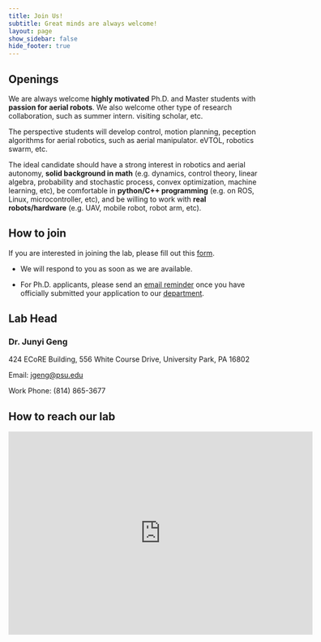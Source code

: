 ```yaml
---
title: Join Us!
subtitle: Great minds are always welcome!
layout: page
show_sidebar: false
hide_footer: true
---
```


## Openings

We are always welcome **highly motivated** Ph.D. and Master students with **passion for aerial robots**. We also welcome other type of research collaboration, such as summer intern. visiting scholar, etc.

The perspective students will develop control, motion planning, peception algorithms for aerial robotics, such as aerial manipulator. eVTOL, robotics swarm, etc. 

The ideal candidate should have a strong interest in robotics and aerial autonomy, **solid background in math** (e.g. dynamics, control theory, linear algebra, probability and stochastic process, convex optimization, machine learning, etc), be comfortable in **python/C++ programming** (e.g. on ROS, Linux, microcontroller, etc), and be willing to work with **real robots/hardware** (e.g. UAV, mobile robot, robot arm, etc).

## How to join

If you are interested in joining the lab, please fill out this [form](https://forms.gle/TjZ3RCN1mn267gzz6).

* We will respond to you as soon as we are available.

* For Ph.D. applicants, please send an [email reminder](mailto:jgeng@psu.edu) once you have officially submitted your application to our [department](https://www.aero.psu.edu/academics/graduate/how-to-apply.aspx).


## Lab Head

### Dr. Junyi Geng
424 ECoRE Building, 556 White Course Drive, University Park, PA 16802

Email: [jgeng@psu.edu](mailto:jgeng@psu.edu)

Work Phone: (814) 865-3677


## How to reach our lab

<div class="mapouter"><div class="gmap_canvas"><iframe width="600" height="400" id="gmap_canvas" src="https://www.google.com/maps/embed?pb=!1m18!1m12!1m3!1d3020.5681389124943!2d-77.8634197!3d40.793507500000004!2m3!1f0!2f0!3f0!3m2!1i1024!2i768!4f13.1!3m3!1m2!1s0x89cea899245f7c35%3A0xde467dc86947452a!2sHammond%20Building!5e0!3m2!1sen!2sus!4v1673574017195!5m2!1sen!2sus" frameborder="0" scrolling="no" marginheight="0" marginwidth="0"></iframe><a href="https://www.embedgooglemap.net">embedgooglemap.net</a></div><style>.mapouter{position:relative;text-align:right;height:400px;width:600px;}.gmap_canvas {overflow:hidden;background:none!important;height:400px;width:600px;}</style></div>
